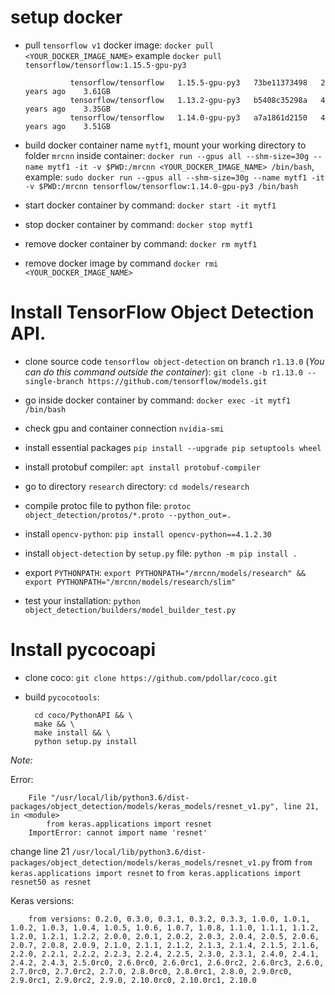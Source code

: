 # setup docker
- pull `tensorflow v1` docker image: `docker pull <YOUR_DOCKER_IMAGE_NAME>` example `docker pull tensorflow/tensorflow:1.15.5-gpu-py3`

                tensorflow/tensorflow   1.15.5-gpu-py3   73be11373498   2 years ago    3.61GB
                tensorflow/tensorflow   1.13.2-gpu-py3   b5408c35298a   4 years ago    3.35GB
                tensorflow/tensorflow   1.14.0-gpu-py3   a7a1861d2150   4 years ago    3.51GB

- build docker container name `mytf1`, mount your working directory to folder `mrcnn` inside container: `docker run --gpus all --shm-size=30g --name mytf1 -it -v $PWD:/mrcnn <YOUR_DOCKER_IMAGE_NAME> /bin/bash`, example: `sudo docker run --gpus all --shm-size=30g --name mytf1 -it -v $PWD:/mrcnn tensorflow/tensorflow:1.14.0-gpu-py3 /bin/bash`

- start docker container by command: `docker start -it mytf1`

- stop docker container by command: `docker stop mytf1`

- remove docker container by command: `docker rm mytf1`

- remove docker image by command `docker rmi <YOUR_DOCKER_IMAGE_NAME>`

# Install TensorFlow Object Detection API.
- clone source code `tensorflow object-detection` on branch `r1.13.0` (*You can do this command outside the container*): `git clone -b r1.13.0 --single-branch https://github.com/tensorflow/models.git`

- go inside docker container by command: `docker exec -it mytf1 /bin/bash`

- check gpu and container connection `nvidia-smi`

- install essential packages `pip install --upgrade pip setuptools wheel`

- install protobuf compiler: `apt install protobuf-compiler`

- go to directory `research` directory: `cd models/research`

- compile protoc file to python file: `protoc object_detection/protos/*.proto --python_out=.`

- install `opencv-python`: `pip install opencv-python==4.1.2.30`

- install `object-detection` by `setup.py` file: `python -m pip install .`

- export `PYTHONPATH`: `export PYTHONPATH="/mrcnn/models/research" && export PYTHONPATH="/mrcnn/models/research/slim"`

- test your installation: `python object_detection/builders/model_builder_test.py`

# Install pycocoapi
- clone coco: `git clone https://github.com/pdollar/coco.git`

- build `pycocotools`:

        cd coco/PythonAPI && \
        make && \
        make install && \
        python setup.py install

*Note:*

Error:

        File "/usr/local/lib/python3.6/dist-packages/object_detection/models/keras_models/resnet_v1.py", line 21, in <module>
            from keras.applications import resnet
        ImportError: cannot import name 'resnet'

change line 21 `/usr/local/lib/python3.6/dist-packages/object_detection/models/keras_models/resnet_v1.py` from `from keras.applications import resnet` to `from keras.applications import resnet50 as resnet`

Keras versions:

        from versions: 0.2.0, 0.3.0, 0.3.1, 0.3.2, 0.3.3, 1.0.0, 1.0.1, 1.0.2, 1.0.3, 1.0.4, 1.0.5, 1.0.6, 1.0.7, 1.0.8, 1.1.0, 1.1.1, 1.1.2, 1.2.0, 1.2.1, 1.2.2, 2.0.0, 2.0.1, 2.0.2, 2.0.3, 2.0.4, 2.0.5, 2.0.6, 2.0.7, 2.0.8, 2.0.9, 2.1.0, 2.1.1, 2.1.2, 2.1.3, 2.1.4, 2.1.5, 2.1.6, 2.2.0, 2.2.1, 2.2.2, 2.2.3, 2.2.4, 2.2.5, 2.3.0, 2.3.1, 2.4.0, 2.4.1, 2.4.2, 2.4.3, 2.5.0rc0, 2.6.0rc0, 2.6.0rc1, 2.6.0rc2, 2.6.0rc3, 2.6.0, 2.7.0rc0, 2.7.0rc2, 2.7.0, 2.8.0rc0, 2.8.0rc1, 2.8.0, 2.9.0rc0, 2.9.0rc1, 2.9.0rc2, 2.9.0, 2.10.0rc0, 2.10.0rc1, 2.10.0
